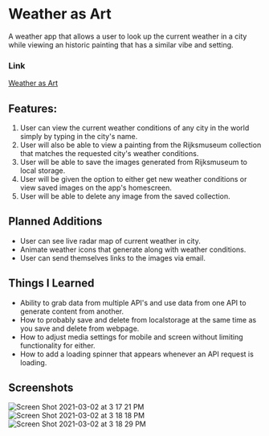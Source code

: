 # Weather as Art

A weather app that allows a user to look up the current weather in a city while viewing an historic painting that has a similar vibe and setting.

### Link

[Weather as Art](https://danielwrosenbaum.github.io/ajax-project/)

## Features:

1. User can view the current weather conditions of any city in the world simply by typing in the city's name.
2. User will also be able to view a painting from the Rijksmuseum collection that matches the requested city's weather conditions.
3. User will be able to save the images generated from Rijksmuseum to local storage.
4. User will be given the option to either get new weather conditions or view saved images on the app's homescreen.
5. User will be able to delete any image from the saved collection.

## Planned Additions

* User can see live radar map of current weather in city.
* Animate weather icons that generate along with weather conditions.
* User can send themselves links to the images via email. 

## Things I Learned

* Ability to grab data from multiple API's and use data from one API to generate content from another. 
* How to probably save and delete from localstorage at the same time as you save and delete from webpage.
* How to adjust media settings for mobile and screen without limiting functionality for either.
* How to add a loading spinner that appears whenever an API request is loading.

## Screenshots

![Screen Shot 2021-03-02 at 3 17 21 PM](https://user-images.githubusercontent.com/74999873/109728354-de399e80-7b6a-11eb-9859-9dba35d91a9a.png)
![Screen Shot 2021-03-02 at 3 18 18 PM](https://user-images.githubusercontent.com/74999873/109728366-e09bf880-7b6a-11eb-96be-dcc371e6415f.png)
![Screen Shot 2021-03-02 at 3 18 29 PM](https://user-images.githubusercontent.com/74999873/109728368-e2fe5280-7b6a-11eb-9eed-e14844318444.png)
